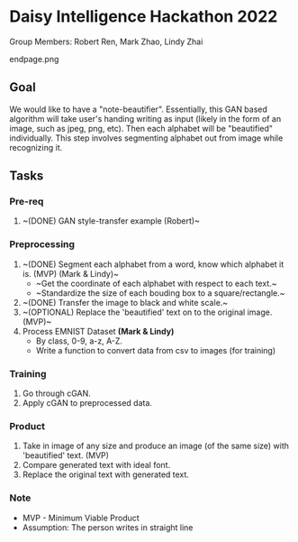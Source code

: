 # Daisy Intelligence Hackathon 2022
Group Members: Robert Ren, Mark Zhao, Lindy Zhai

endpage.png

## Goal
We would like to have a "note-beautifier". Essentially, this GAN based algorithm will take user's handing writing as input (likely in the form of an image, such as jpeg, png, etc). Then each alphabet will be "beautified" individually. This step involves segmenting alphabet out from image while recognizing it.  

## Tasks
### Pre-req
1. ~(DONE) GAN style-transfer example (Robert)~

### Preprocessing
1. ~(DONE) Segment each alphabet from a word, know which alphabet it is. (MVP) (Mark & Lindy)~
    * ~Get the coordinate of each alphabet with respect to each text.~
    * ~Standardize the size of each bouding box to a square/rectangle.~
2. ~(DONE) Transfer the image to black and white scale.~
3. ~(OPTIONAL) Replace the 'beautified' text on to the original image. (MVP)~
4. Process EMNIST Dataset **(Mark & Lindy)**
    * By class, 0-9, a-z, A-Z.
    * Write a function to convert data from csv to images (for training)

### Training
1. Go through cGAN.
2. Apply cGAN to preprocessed data.

### Product
1. Take in image of any size and produce an image (of the same size) with 'beautified' text. (MVP)
2. Compare generated text with ideal font.
3. Replace the original text with generated text.

### Note
* MVP - Minimum Viable Product
* Assumption: The person writes in straight line

